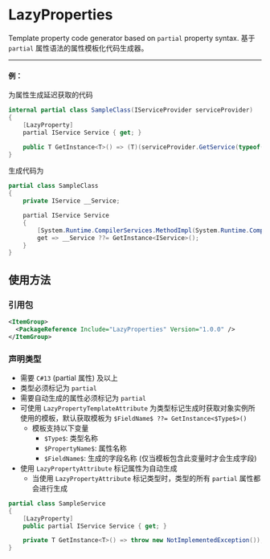 ﻿# LazyProperties

Template property code generator based on `partial` property syntax. 基于 `partial` 属性语法的属性模板化代码生成器。

-------
#### 例：
为属性生成延迟获取的代码
```C#
internal partial class SampleClass(IServiceProvider serviceProvider)
{
    [LazyProperty]
    partial IService Service { get; }

    public T GetInstance<T>() => (T)(serviceProvider.GetService(typeof(T)) ?? throw new InvalidOperationException());
}
```
生成代码为
```C#
partial class SampleClass
{
    private IService __Service;

    partial IService Service
    {
        [System.Runtime.CompilerServices.MethodImpl(System.Runtime.CompilerServices.MethodImplOptions.AggressiveInlining)]
        get => __Service ??= GetInstance<IService>();
    }
}
```

## 使用方法

### 引用包
```xml
<ItemGroup>
  <PackageReference Include="LazyProperties" Version="1.0.0" />
</ItemGroup>
```
### 声明类型

- 需要 `C#13` (partial 属性) 及以上
- 类型必须标记为 `partial`
- 需要自动生成的属性必须标记为 `partial`
- 可使用 `LazyPropertyTemplateAttribute` 为类型标记生成时获取对象实例所使用的模板，默认获取模板为 `$FieldName$ ??= GetInstance<$Type$>()`
  - 模板支持以下变量
    - `$Type$`: 类型名称
    - `$PropertyName$`: 属性名称
    - `$FieldName$`: 生成的字段名称 (仅当模板包含此变量时才会生成字段)
- 使用 `LazyPropertyAttribute` 标记属性为自动生成
  - 当使用 `LazyPropertyAttribute` 标记类型时，类型的所有 `partial` 属性都会进行生成

```C#
partial class SampleService
{
    [LazyProperty]
    public partial IService Service { get; }

    private T GetInstance<T>() => throw new NotImplementedException());
}
```
